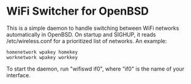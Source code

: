 WiFi Switcher for OpenBSD
=========================

This is a simple daemon to handle switching between WiFi networks
automatically in OpenBSD.  On startup and SIGHUP, it reads
/etc/wireless.conf for a prioritized list of networks.  An example:

    homenetwork wpakey homekey
    worknetwork wpakey workkey

To start the daemon, run "wifiswd if0", where "if0" is the name of your
interface.
    


